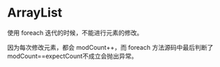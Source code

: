 # ArrayList
使用 foreach 迭代的时候，不能进行元素的修改。

因为每次修改元素，都会 modCount++，而 foreach 方法源码中最后判断了 modCount==expectCount不成立会抛出异常。
